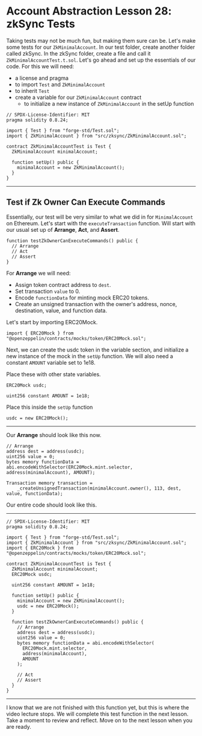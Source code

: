 # Account Abstraction Lesson 28: zkSync Tests

Taking tests may not be much fun, but making them sure can be. Let's make some tests for our `ZkMinimalAccount`. In our test folder, create another folder called zkSync. In the zkSync folder, create a file and call it `ZkMinimalAccountTest.t.sol`. Let's go ahead and set up the essentials of our code. For this we will need:

- a license and pragma
- to import `Test` and `ZkMinimalAccount`
- to inherit `Test`
- create a variable for our `ZkMinimalAccount` contract
  - to initialize a new instance of `ZkMinimalAccount` in the setUp function

```solidity
// SPDX-License-Identifier: MIT
pragma solidity 0.8.24;

import { Test } from "forge-std/Test.sol";
import { ZkMinimalAccount } from "src/zksync/ZkMinimalAccount.sol";

contract ZkMinimalAccountTest is Test {
  ZkMinimalAccount minimalAccount;

  function setUp() public {
    minimalAccount = new ZkMinimalAccount();
  }
}
```

---

## Test if Zk Owner Can Execute Commands

Essentially, our test will be very similar to what we did in for `MinimalAccount` on Ethereum. Let's start with the `executeTransaction` function. Will start with our usual set up of **Arrange**, **Act**, and **Assert**.

```solidity
function testZkOwnerCanExecuteCommands() public {
  // Arrange
  // Act
  // Assert
}
```

For **Arrange** we will need:

- Assign token contract address to `dest`.
- Set transaction `value` to 0.
- Encode `functionData` for minting mock ERC20 tokens.
- Create an unsigned transaction with the owner's address, nonce, destination, value, and function data.

Let's start by importing ERC20Mock.

```solidity
import { ERC20Mock } from "@openzeppelin/contracts/mocks/token/ERC20Mock.sol";
```

Next, we can create the usdc token in the variable section, and initialize a new instance of the mock in the `setUp` function. We will also need a constant `AMOUNT` variable set to 1e18.

Place these with other state variables.

```solidity
ERC20Mock usdc;

uint256 constant AMOUNT = 1e18;
```

Place this inside the `setUp` function

```solidity
usdc = new ERC20Mock();
```

---

Our **Arrange** should look like this now.

```solidity
// Arrange
address dest = address(usdc);
uint256 value = 0;
bytes memory functionData = abi.encodeWithSelector(ERC20Mock.mint.selector, address(minimalAccount), AMOUNT);

Transaction memory transaction =
    _createUnsignedTransaction(minimalAccount.owner(), 113, dest, value, functionData);
```

Our entire code should look like this.

---

```solidity
// SPDX-License-Identifier: MIT
pragma solidity 0.8.24;

import { Test } from "forge-std/Test.sol";
import { ZkMinimalAccount } from "src/zksync/ZkMinimalAccount.sol";
import { ERC20Mock } from "@openzeppelin/contracts/mocks/token/ERC20Mock.sol";

contract ZkMinimalAccountTest is Test {
  ZkMinimalAccount minimalAccount;
  ERC20Mock usdc;

  uint256 constant AMOUNT = 1e18;

  function setUp() public {
    minimalAccount = new ZkMinimalAccount();
    usdc = new ERC20Mock();
  }

  function testZkOwnerCanExecuteCommands() public {
    // Arrange
    address dest = address(usdc);
    uint256 value = 0;
    bytes memory functionData = abi.encodeWithSelector(
      ERC20Mock.mint.selector,
      address(minimalAccount),
      AMOUNT
    );

    // Act
    // Assert
  }
}
```

---

I know that we are not finished with this function yet, but this is where the video lecture stops. We will complete this test function in the next lesson. Take a moment to review and reflect. Move on to the next lesson when you are ready.
